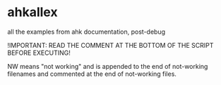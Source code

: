 # ahkallex
all the examples from ahk documentation, post-debug

!IMPORTANT: READ THE COMMENT AT THE BOTTOM OF THE SCRIPT BEFORE EXECUTING!

NW means "not working" and is appended to the end of not-working filenames and commented at the end of not-working files.

